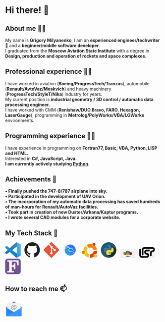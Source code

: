 <h1><strong><b>Hi there! 👋</b></strong></h1>

<h2><strong><b>About me 🐱‍👤</b></strong></h2>
My name is <strong>Grigory Milyanenko</strong>, I am an <strong>experienced engineer/techwriter🚀</strong> and a <strong>beginner/middle software developer</strong>.<br>
I graduated from the <strong>Moscow Aviation State Institute</strong> with a degree in <strong>Design, production and operation of rockets and space complexes.</strong><br> 
<h2><strong><b>Professional experience 🐱‍🏍</b></strong></h2>
I have worked in aviation (<strong>Boeing/ProgressTech/Tranzas</strong>), automobile (<strong>Renault/AvtoVaz/Moskvich</strong>) and heavy machinery (<strong>ProgressTech/StyleT/Nika</strong>) industry for years.<br>
My current position is <strong>industrial geometry / 3D control / automatic data processing engineer.</strong><br>
I have worked with CMM (<strong>Renishaw/DUO Bravo, FARO, Hexagon, LaserGauge</strong>), programming in <strong>Metrolog/PolyWorks/VBA/LGWorks</strong> environments.<br>

<h2><strong><b>Programming experience 🐱‍💻</b></strong></h2>
I have experience in programming on <strong>Fortran77, Basic, VBA, Python, LISP and HTML.</strong><br>
Interested in <strong>C#, JavaScript, Java.</strong><br>
<strong>I am currently actively studying <a href="https://github.com/Volcolak13?tab=repositories">Python</a>.</strong><br>

<h2><strong><b>Achievements 🥇</b></strong></h2>
<strong>
• Finally pushed the 747-8/787 airplane into sky.<br>
• Participated in the development of UAV Orion.<br>
• The incorporation of my automatic data processing has saved hundreds of man-hours for Renault/AutoVaz facilities.<br>
• Took part in creation of new Duster/Arkana/Kaptur programs.<br>
• I wrote several CAD modules for a corporate website.<br>
</strong>

<h2><strong><b>My Tech Stack 🦾</b></strong></h2>

<p alighn="left" dir="auto">
<a target="_blank" rel="noopener noreferrer nofollow" href="https://github.com/Volcolak13/Volcolak13/blob/main/vscode.png"><img src="https://github.com/Volcolak13/Volcolak13/blob/main/vscode.png" width="50" style="max-width: 100%;"></a>
&nbsp;
<a target="_blank" rel="noopener noreferrer nofollow" href="https://github.com/Volcolak13/Volcolak13/blob/main/github.png"><img src="https://github.com/Volcolak13/Volcolak13/blob/main/github.png" width="50" style="max-width: 100%;"></a>
&nbsp;
<a target="_blank" rel="noopener noreferrer nofollow" href="https://github.com/Volcolak13/Volcolak13/blob/main/git.png"><img src="https://github.com/Volcolak13/Volcolak13/blob/main/git.png" width="50" style="max-width: 100%;"></a>
&nbsp;
<a target="_blank" rel="noopener noreferrer nofollow" href="https://github.com/Volcolak13/Volcolak13/blob/main/Kali.png"><img src="https://github.com/Volcolak13/Volcolak13/blob/main/Kali.png" width="50" style="max-width: 100%;"></a>
&nbsp;
<a target="_blank" rel="noopener noreferrer nofollow" href="https://github.com/Volcolak13/Volcolak13/blob/main/ubuntu.png"><img src="https://github.com/Volcolak13/Volcolak13/blob/main/ubuntu.png" width="50" style="max-width: 100%;"></a>
&nbsp;
<a target="_blank" rel="noopener noreferrer nofollow" href="https://github.com/Volcolak13/Volcolak13/blob/main/python.png"><img src="https://github.com/Volcolak13/Volcolak13/blob/main/python.png" width="50" style="max-width: 100%;"></a>
&nbsp;
<a target="_blank" rel="noopener noreferrer nofollow" href="https://github.com/Volcolak13/Volcolak13/blob/main/vba.png"><img src="https://github.com/Volcolak13/Volcolak13/blob/main/vba.png" width="50" style="max-width: 100%;"></a>
&nbsp;
<a target="_blank" rel="noopener noreferrer nofollow" href="https://github.com/Volcolak13/Volcolak13/blob/main/lisp.png"><img src="https://github.com/Volcolak13/Volcolak13/blob/main/lisp.png" width="50" style="max-width: 100%;"></a>
&nbsp;
<a target="_blank" rel="noopener noreferrer nofollow" href="https://github.com/Volcolak13/Volcolak13/blob/main/Fortran.png"><img src="https://github.com/Volcolak13/Volcolak13/blob/main/Fortran.png" width="50" style="max-width: 100%;"></a>
&nbsp;
</p>

<h2><strong><b>How to reach me 📫</b></strong></h2>

<a href="mailto:Volcolak@gmail.com&body=Hi there, I get your email from GitHub profile?subject=GitHub user request"> <img src="https://github.com/Volcolak13/Volcolak13/blob/main/pngegg.png"> </a>

<!---
Volcolak13/Volcolak13 is a ✨ special ✨ repository because its `README.md` (this file) appears on your GitHub profile.
You can click the Preview link to take a look at your changes.
--->
